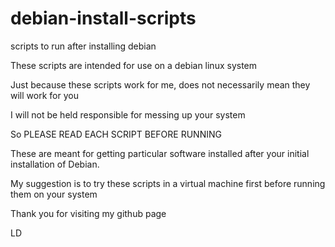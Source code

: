 # debian-install-scripts
scripts to run after installing debian

These scripts are intended for use on a debian linux system

Just because these scripts work for me, does not necessarily mean they will work for you

I will not be held responsible for messing up your system

So PLEASE READ EACH SCRIPT BEFORE RUNNING

These are meant for getting particular software installed after your initial installation of Debian.

My suggestion is to try these scripts in a virtual machine first before running them on your system

Thank you for visiting my github page

LD

